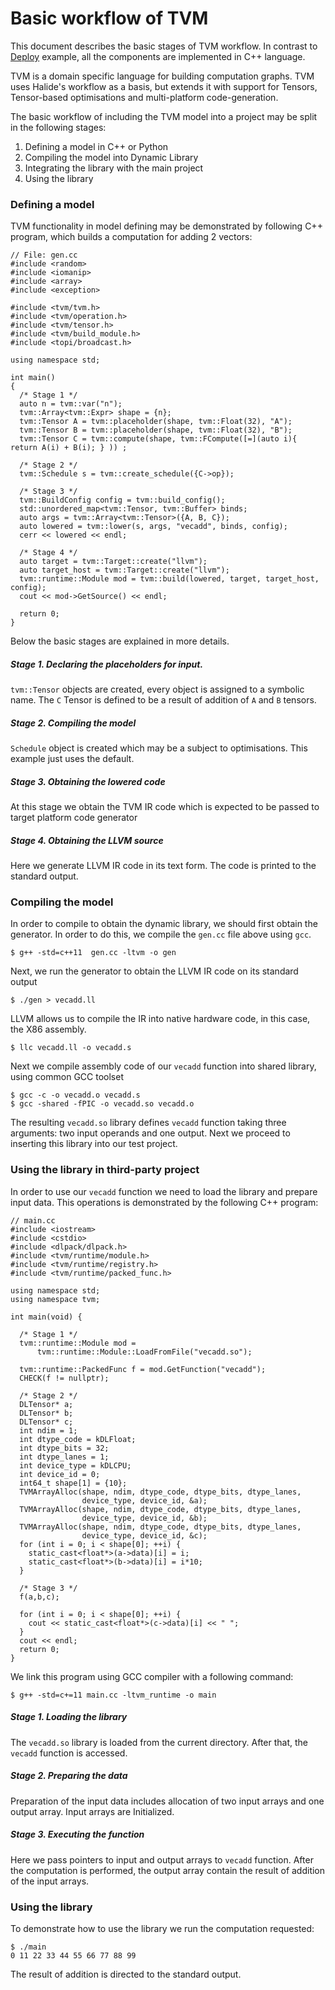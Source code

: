 Basic workflow of TVM
=====================

This document describes the basic stages of TVM workflow. In contrast to
[Deploy](https://docs.tvm.ai/deploy/cpp_deploy.html) example, all the
components are implemented in C++ language.

TVM is a domain specific language for building computation graphs.
TVM uses Halide's workflow as a basis, but extends it with support for Tensors,
Tensor-based optimisations and multi-platform code-generation.

The basic workflow of including the TVM model into a project may be split in the
following stages:

 1. Defining a model in C++ or Python
 2. Compiling the model into Dynamic Library
 3. Integrating the library with the main project
 4. Using the library

### Defining a model

TVM functionality in model defining may be demonstrated by following C++ program, which
builds a computation for adding 2 vectors:

    // File: gen.cc
    #include <random>
    #include <iomanip>
    #include <array>
    #include <exception>

    #include <tvm/tvm.h>
    #include <tvm/operation.h>
    #include <tvm/tensor.h>
    #include <tvm/build_module.h>
    #include <topi/broadcast.h>

    using namespace std;

    int main()
    {
      /* Stage 1 */
      auto n = tvm::var("n");
      tvm::Array<tvm::Expr> shape = {n};
      tvm::Tensor A = tvm::placeholder(shape, tvm::Float(32), "A");
      tvm::Tensor B = tvm::placeholder(shape, tvm::Float(32), "B");
      tvm::Tensor C = tvm::compute(shape, tvm::FCompute([=](auto i){ return A(i) + B(i); } )) ;

      /* Stage 2 */
      tvm::Schedule s = tvm::create_schedule({C->op});

      /* Stage 3 */
      tvm::BuildConfig config = tvm::build_config();
      std::unordered_map<tvm::Tensor, tvm::Buffer> binds;
      auto args = tvm::Array<tvm::Tensor>({A, B, C});
      auto lowered = tvm::lower(s, args, "vecadd", binds, config);
      cerr << lowered << endl;

      /* Stage 4 */
      auto target = tvm::Target::create("llvm");
      auto target_host = tvm::Target::create("llvm");
      tvm::runtime::Module mod = tvm::build(lowered, target, target_host, config);
      cout << mod->GetSource() << endl;

      return 0;
    }

Below the basic stages are explained in more details.

##### Stage 1. Declaring the placeholders for input.

`tvm::Tensor` objects are created, every object is assigned to a symbolic name.
The `C` Tensor is defined to be a result of addition of `A` and `B` tensors.

##### Stage 2. Compiling the model

`Schedule` object is created which may be a subject to optimisations. This
example just uses the default.

##### Stage 3. Obtaining the lowered code

At this stage we obtain the TVM IR code which is expected to be passed to
target platform code generator

##### Stage 4. Obtaining the LLVM source

Here we generate LLVM IR code in its text form. The code is printed to the
standard output.

### Compiling the model

In order to compile to obtain the dynamic library, we should first obtain the
generator. In order to do this, we compile the `gen.cc` file above using `gcc`.

    $ g++ -std=c++11  gen.cc -ltvm -o gen

Next, we run the generator to obtain the LLVM IR code on its standard output

    $ ./gen > vecadd.ll

LLVM allows us to compile the IR into native hardware code, in this case, the
X86 assembly.

    $ llc vecadd.ll -o vecadd.s

Next we compile assembly code of our `vecadd` function into shared library,
using common GCC toolset

    $ gcc -c -o vecadd.o vecadd.s
    $ gcc -shared -fPIC -o vecadd.so vecadd.o

The resulting `vecadd.so` library defines `vecadd` function taking three
arguments: two input operands and one output. Next we proceed to inserting this
library into our test project.

### Using the library in third-party project


In order to use our `vecadd` function we need to load the library and prepare
input data. This operations is demonstrated by the following C++ program:


    // main.cc
    #include <iostream>
    #include <cstdio>
    #include <dlpack/dlpack.h>
    #include <tvm/runtime/module.h>
    #include <tvm/runtime/registry.h>
    #include <tvm/runtime/packed_func.h>

    using namespace std;
    using namespace tvm;

    int main(void) {

      /* Stage 1 */
      tvm::runtime::Module mod =
          tvm::runtime::Module::LoadFromFile("vecadd.so");

      tvm::runtime::PackedFunc f = mod.GetFunction("vecadd");
      CHECK(f != nullptr);

      /* Stage 2 */
      DLTensor* a;
      DLTensor* b;
      DLTensor* c;
      int ndim = 1;
      int dtype_code = kDLFloat;
      int dtype_bits = 32;
      int dtype_lanes = 1;
      int device_type = kDLCPU;
      int device_id = 0;
      int64_t shape[1] = {10};
      TVMArrayAlloc(shape, ndim, dtype_code, dtype_bits, dtype_lanes,
                    device_type, device_id, &a);
      TVMArrayAlloc(shape, ndim, dtype_code, dtype_bits, dtype_lanes,
                    device_type, device_id, &b);
      TVMArrayAlloc(shape, ndim, dtype_code, dtype_bits, dtype_lanes,
                    device_type, device_id, &c);
      for (int i = 0; i < shape[0]; ++i) {
        static_cast<float*>(a->data)[i] = i;
        static_cast<float*>(b->data)[i] = i*10;
      }

      /* Stage 3 */
      f(a,b,c);

      for (int i = 0; i < shape[0]; ++i) {
        cout << static_cast<float*>(c->data)[i] << " ";
      }
      cout << endl;
      return 0;
    }


We link this program using GCC compiler with a following command:

    $ g++ -std=c+=11 main.cc -ltvm_runtime -o main

##### Stage 1. Loading the library

The `vecadd.so` library is loaded from the current directory. After that, the
`vecadd` function is accessed.

##### Stage 2. Preparing the data

Preparation of the input data includes allocation of two input arrays and one
output array. Input arrays are Initialized.

##### Stage 3. Executing the function

Here we pass pointers to input and output arrays to `vecadd` function. After
the computation is performed, the output array contain the result of addition
of the input arrays.


### Using the library

To demonstrate how to use the library we run the computation requested:

    $ ./main
    0 11 22 33 44 55 66 77 88 99

The result of addition is directed to the standard output.



